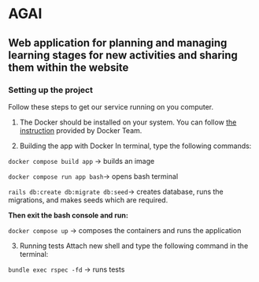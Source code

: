 # AGAI
## Web application for planning and managing learning stages for new activities and sharing them within the website

### Setting up the project
Follow these steps to get our service running on you computer.

1. The Docker should be installed on your system. You can follow [the instruction](https://docs.docker.com/engine/install/) provided by Docker Team.

2. Building the app with Docker
In terminal, type the following commands:

`docker compose build app` &rarr; builds an image

`docker compose run app bash`&rarr; opens bash terminal

`rails db:create db:migrate db:seed`&rarr; creates database, runs the migrations, and makes seeds which are required.

**Then exit the bash console and run:**

`docker compose up` &rarr; composes the containers and runs the application

3. Running tests
Attach new shell and type the following command in the terminal:

`bundle exec rspec -fd` &rarr; runs tests

